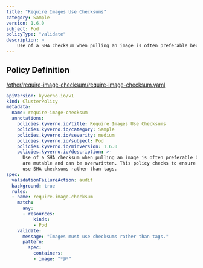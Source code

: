 ```yaml
---
title: "Require Images Use Checksums"
category: Sample
version: 1.6.0
subject: Pod
policyType: "validate"
description: >
    Use of a SHA checksum when pulling an image is often preferable because tags are mutable and can be overwritten. This policy checks to ensure that all images use SHA checksums rather than tags.
---
```


## Policy Definition
<a href="https://github.com/kyverno/policies/raw/main//other/require-image-checksum/require-image-checksum.yaml" target="-blank">/other/require-image-checksum/require-image-checksum.yaml</a>

```yaml
apiVersion: kyverno.io/v1
kind: ClusterPolicy
metadata:
  name: require-image-checksum
  annotations:
    policies.kyverno.io/title: Require Images Use Checksums
    policies.kyverno.io/category: Sample
    policies.kyverno.io/severity: medium
    policies.kyverno.io/subject: Pod
    policies.kyverno.io/minversion: 1.6.0
    policies.kyverno.io/description: >-
      Use of a SHA checksum when pulling an image is often preferable because tags
      are mutable and can be overwritten. This policy checks to ensure that all images
      use SHA checksums rather than tags.
spec:
  validationFailureAction: audit
  background: true
  rules:
  - name: require-image-checksum
    match:
      any:
      - resources:
          kinds:
          - Pod
    validate:
      message: "Images must use checksums rather than tags."
      pattern:
        spec:
          containers:
          - image: "*@*"
```
